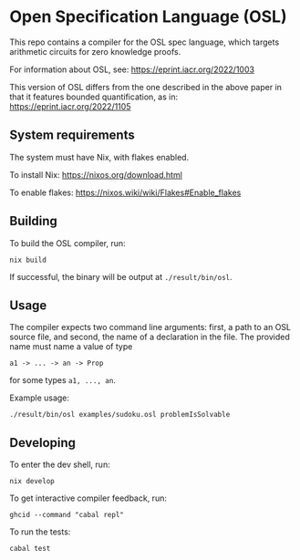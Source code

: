 # Open Specification Language (OSL)

This repo contains a compiler for the OSL spec language, which targets arithmetic circuits for zero knowledge proofs.

For information about OSL, see: https://eprint.iacr.org/2022/1003

This version of OSL differs from the one described in the above paper in that it features bounded quantification, as in: https://eprint.iacr.org/2022/1105

## System requirements

The system must have Nix, with flakes enabled.

To install Nix: https://nixos.org/download.html

To enable flakes: https://nixos.wiki/wiki/Flakes#Enable_flakes

## Building

To build the OSL compiler, run:

```
nix build
```

If successful, the binary will be output at `./result/bin/osl`.

## Usage

The compiler expects two command line arguments: first, a path to an OSL source file, and second, the name of a declaration in the file. The provided name must name a value of type

```
a1 -> ... -> an -> Prop
```

for some types `a1, ..., an`.

Example usage:

```
./result/bin/osl examples/sudoku.osl problemIsSolvable
```

## Developing

To enter the dev shell, run:

```
nix develop
```

To get interactive compiler feedback, run:

```
ghcid --command "cabal repl"
```

To run the tests:

```
cabal test
```
